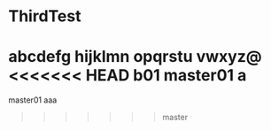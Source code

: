 # ThirdTest
abcdefg
hijklmn
opqrstu
vwxyz@
<<<<<<< HEAD
b01
master01
a
=======
master01
aaa
>>>>>>> master
